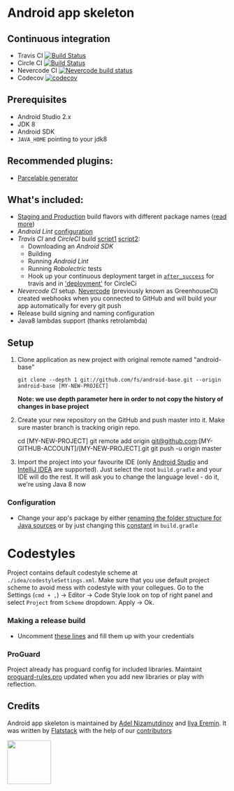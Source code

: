 Android app skeleton
=======================================
## Continuous integration
* Travis CI [![Build Status](https://travis-ci.org/fs/android-base.png)](https://travis-ci.org/fs/android-base/pull_requests)
* Circle CI [![Build Status](https://circleci.com/gh/fs/android-base.png?style=shield&circle-token=c932b3e8650c436df970e9d1e9e06e8ef8fc9893)](https://circleci.com/gh/fs/android-base)
* Nevercode CI [![Nevercode build status](https://app.nevercode.io/api/projects/af770237-5763-47d5-be12-14feee6adeb6/workflows/fc995e46-43fa-4edf-b261-6e11d97de632/status_badge.svg?branch=master&style=shields)](https://app.nevercode.io/#/project/af770237-5763-47d5-be12-14feee6adeb6/workflow/fc995e46-43fa-4edf-b261-6e11d97de632/latestBuild?branch=master)
* Codecov [![codecov](https://codecov.io/gh/fs/android-base/branch/master/graph/badge.svg)](https://codecov.io/gh/fs/android-base)

## Prerequisites
* Android Studio 2.x
* JDK 8
* Android SDK
* `JAVA_HOME` pointing to your jdk8

## Recommended plugins:
* [Parcelable generator](https://github.com/mcharmas/android-parcelable-intellij-plugin)

## What's included:
* [Staging and Production](https://github.com/fs/android-base/blob/master/app/build.gradle#L29-L38) build flavors with different package names ([read more](http://tools.android.com/tech-docs/new-build-system/user-guide#TOC-Product-flavors))
* *Android Lint* [configuration](https://github.com/fs/android-base/blob/master/app/build.gradle#L56-L61)
* *Travis CI* and *CircleCI* build [script1](https://github.com/fs/android-base/blob/master/.travis.yml) [script2](https://github.com/fs/android-base/blob/master/circle.yml):
    * Downloading an *Android SDK*
    * Building
    * Running *Android Lint*
    * Running *Robolectric* tests
    * Hook up your continuous deployment target in [`after_success`](https://github.com/fs/android-base/blob/master/.travis.yml#L40) for travis and in ['deployment'](https://github.com/fs/android-base/blob/master/circle.yml#L20) for CircleCi
* *Nevercode CI* setup. [Nevercode](https://nevercode.io/) (previously known as GreenhouseCI) created webhooks when you connected to GitHub and will build your app automatically for every git push
* Release build signing and naming configuration
* Java8 lambdas support (thanks retrolambda)

## Setup
 1. Clone application as new project with original remote named "android-base"

    	git clone --depth 1 git://github.com/fs/android-base.git --origin android-base [MY-NEW-PROJECT]

    **Note: we use depth parameter here in order to not copy the history of changes in base project**

 2. Create your new repository on the GitHub and push master into it. Make sure master branch is tracking origin repo.

      cd [MY-NEW-PROJECT]
    	git remote add origin git@github.com:[MY-GITHUB-ACCOUNT]/[MY-NEW-PROJECT].git
    	git push -u origin master

 3. Import the project into your favourite IDE (only [Android Studio](https://developer.android.com/sdk/installing/studio.html) and [IntelliJ IDEA](http://www.jetbrains.com/idea/) are supported).
Just select the root `build.gradle` and your IDE will do the rest.
It will ask you to change the language level - do it, we're using Java 8 now

### Configuration
* Change your app's package by either [renaming the folder structure for Java sources](https://github.com/fs/android-base/tree/master/app/src/main/java/com/flatstack/android) or by just changing this [constant](https://github.com/fs/android-base/blob/master/app/build.gradle#L5) in `build.gradle`

# Codestyles
Project contains default codestyle scheme at `./idea/codestyleSettings.xml`. Make sure that you use default project scheme to avoid mess with codestyle with your collegues.
Go to the Settings (`cmd + ,`) -> Editor -> Code Style look on top of right panel and select `Project` from `Scheme` dropdown. Apply -> Ok.

### Making a release build
* Uncomment [these lines](https://github.com/fs/android-base/blob/master/app/build.gradle#L41-L48) and fill them up with your credentials

### ProGuard
Project already has proguard config for included libraries.
Maintaint [proguard-rules.pro](https://github.com/fs/android-base/blob/master/app/proguard-rules.pro) updated when you add new libraries or play with reflection.

## Credits
Android app skeleton is maintained by [Adel Nizamutdinov](http://github.com/adelnizamutdinov) and [Ilya Eremin](http://github.com/ilyaeremin).
It was written by [Flatstack](http://www.flatstack.com) with the help of our
[contributors](http://github.com/fs/android-base/contributors)

[<img src="http://www.flatstack.com/logo.svg" width="100"/>](http://www.flatstack.com)
